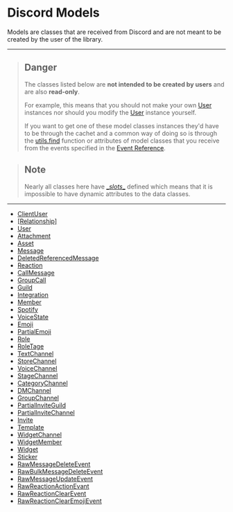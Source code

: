 # Discord Models [](https://discordpy.readthedocs.io/en/v1.7.3/api.html#discord-models)
Models are classes that are received from Discord and are not meant to be created by the user of the library.
****

> ## Danger
> The classes listed below are **not intended to be created by users** and are also **read-only**.
>
> For example, this means that you should not make your own [User](discord/Discord%20Models/User/User) instances nor should you modify the [User](discord/Discord%20Models/User/User) instance yourself.
>
> If you want to get one of these model classes instances they'd have to be through the cachet and a common way of doing so is through the [utils.find](discord/Utility%20Functions/find) function or attributes of model classes that you receive from the events specified in the [Event Reference](discord/Event%20Reference/Event%20Reference).

> ## Note
> 
> Nearly all classes here have [\__slots__](https://docs.python.org/3/reference/datamodel.html#slots) defined which means that it is impossible to have dynamic attributes to the data classes.
****

- [ClientUser](discord/Discord%20Models/ClientUser/ClientUser)
- [[Relationship]](discord/Discord%20Models/Relationship/Relationship)
- [User](discord/Discord%20Models/User/User)
- [Attachment](discord/Discord%20Models/Attachment/Attachment)
- [Asset](discord/Discord%20Models/Asset/Asset)
- [Message](discord/Discord%20Models/Message/Message)
- [DeletedReferencedMessage](discord/Discord%20Models/DeletedReferencedMessage/DeletedReferencedMessage)
- [Reaction](discord/Discord%20Models/Reaction/Reaction)
- [CallMessage](discord/Discord%20Models/CallMessage/CallMessage)
- [GroupCall](discord/Discord%20Models/GroupCall/GroupCall)
- [Guild](discord/Discord%20Models/Guild/Guild)
- [Integration](discord/Discord%20Models/Integration/Integration)
- [Member](discord/Discord%20Models/Member/Member)
- [Spotify](discord/Discord%20Models/Spotify/Spotify)
- [VoiceState](discord/Discord%20Models/VoiceState/VoiceState)
- [Emoji](discord/Discord%20Models/Emoji/Emoji)
- [PartialEmoji](discord/Discord%20Models/PartialEmoji/PartialEmoji)
- [Role](discord/Discord%20Models/Role/Role)
- [RoleTage](discord/Discord%20Models/RoleTage/RoleTage)
- [TextChannel](discord/Discord%20Models/TextChannel/TextChannel)
- [StoreChannel](discord/Discord%20Models/StoreChannel/StoreChannel)
- [VoiceChannel](discord/Discord%20Models/VoiceChannel/VoiceChannel)
- [StageChannel](discord/Discord%20Models/StageChannel/StageChannel)
- [CategoryChannel](discord/Discord%20Models/CategoryChannel/CategoryChannel)
- [DMChannel](discord/Discord%20Models/DMChannel/DMChannel)
- [GroupChannel](discord/Discord%20Models/GroupChannel/GroupChannel)
- [PartialInviteGuild](discord/Discord%20Models/PartialInviteGuild/PartialInviteGuild)
- [PartialInviteChannel](discord/Discord%20Models/PartialInviteChannel/PartialInviteChannel)
- [Invite](discord/Discord%20Models/Invite/Invite)
- [Template](discord/Discord%20Models/Template/Template)
- [WidgetChannel](discord/Discord%20Models/WidgetChannel/WidgetChannel)
- [WidgetMember](discord/Discord%20Models/WidgetMember/WidgetMember)
- [Widget](discord/Discord%20Models/Widget/Widget)
- [Sticker](discord/Discord%20Models/Sticker/Sticker)
- [RawMessageDeleteEvent](discord/Discord%20Models/RawMessageDeleteEvent/RawMessageDeleteEvent)
- [RawBulkMessageDeleteEvent](discord/Discord%20Models/RawBulkMessageDeleteEvent/RawBulkMessageDeleteEvent)
- [RawMessageUpdateEvent](discord/Discord%20Models/RawMessageUpdateEvent/RawMessageUpdateEvent)
- [RawReactionActionEvant](discord/Discord%20Models/RawReactionActionEvant/RawReactionActionEvant)
- [RawReactionClearEvent](discord/Discord%20Models/RawReactionClearEvent/RawReactionClearEvent)
- [RawReactionClearEmojiEvent](discord/Discord%20Models/RawReactionClearEmojiEvent/RawReactionClearEmojiEvent)






